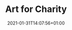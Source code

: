 ---
title: "Art for Charity"
date: 2021-01-31T14:07:56+01:00
draft: true
menu:
  main:
    weight: 4
---